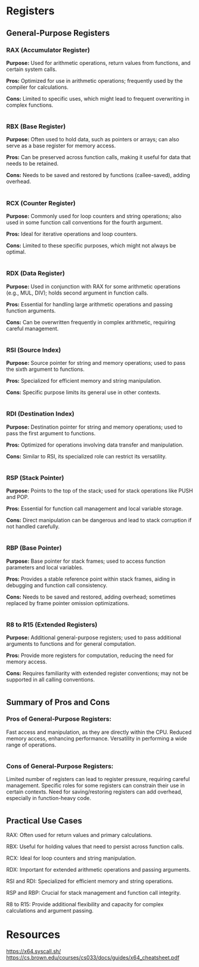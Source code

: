 # Registers

## General-Purpose Registers

### RAX (Accumulator Register)

**Purpose:**
Used for arithmetic operations, return values from functions, and certain system calls.

**Pros:**
Optimized for use in arithmetic operations; frequently used by the compiler for calculations.

**Cons:**
Limited to specific uses, which might lead to frequent overwriting in complex functions.

#
### RBX (Base Register)

**Purpose:**
Often used to hold data, such as pointers or arrays; can also serve as a base register for memory access.

**Pros:**
Can be preserved across function calls, making it useful for data that needs to be retained.

**Cons:**
Needs to be saved and restored by functions (callee-saved), adding overhead.

#
### RCX (Counter Register)

**Purpose:**
Commonly used for loop counters and string operations; also used in some function call conventions for the fourth argument.

**Pros:**
Ideal for iterative operations and loop counters.

**Cons:**
Limited to these specific purposes, which might not always be optimal.

#
### RDX (Data Register)

**Purpose:**
Used in conjunction with RAX for some arithmetic operations (e.g., MUL, DIV); holds second argument in function calls.

**Pros:**
Essential for handling large arithmetic operations and passing function arguments.

**Cons:**
Can be overwritten frequently in complex arithmetic, requiring careful management.

#
### RSI (Source Index)

**Purpose:**
Source pointer for string and memory operations; used to pass the sixth argument to functions.

**Pros:**
Specialized for efficient memory and string manipulation.

**Cons:**
Specific purpose limits its general use in other contexts.

#
### RDI (Destination Index)

**Purpose:**
Destination pointer for string and memory operations; used to pass the first argument to functions.

**Pros:**
Optimized for operations involving data transfer and manipulation.

**Cons:**
Similar to RSI, its specialized role can restrict its versatility.

#
### RSP (Stack Pointer)

**Purpose:**
Points to the top of the stack; used for stack operations like PUSH and POP.

**Pros:**
Essential for function call management and local variable storage.

**Cons:**
Direct manipulation can be dangerous and lead to stack corruption if not handled carefully.

#
### RBP (Base Pointer)

**Purpose:**
Base pointer for stack frames; used to access function parameters and local variables.

**Pros:**
Provides a stable reference point within stack frames, aiding in debugging and function call consistency.

**Cons:**
Needs to be saved and restored, adding overhead; sometimes replaced by frame pointer omission optimizations.

#
### R8 to R15 (Extended Registers)

**Purpose:**
Additional general-purpose registers; used to pass additional arguments to functions and for general computation.

**Pros:**
Provide more registers for computation, reducing the need for memory access.

**Cons:**
Requires familiarity with extended register conventions; may not be supported in all calling conventions.

#
## Summary of Pros and Cons

### Pros of General-Purpose Registers:

Fast access and manipulation, as they are directly within the CPU.
Reduced memory access, enhancing performance.
Versatility in performing a wide range of operations.

#
### Cons of General-Purpose Registers:

Limited number of registers can lead to register pressure, requiring careful management.
Specific roles for some registers can constrain their use in certain contexts.
Need for saving/restoring registers can add overhead, especially in function-heavy code.

#
## Practical Use Cases

RAX: Often used for return values and primary calculations.

RBX: Useful for holding values that need to persist across function calls.

RCX: Ideal for loop counters and string manipulation.

RDX: Important for extended arithmetic operations and passing arguments.

RSI and RDI: Specialized for efficient memory and string operations.

RSP and RBP: Crucial for stack management and function call integrity.

R8 to R15: Provide additional flexibility and capacity for complex calculations and argument passing.

# Resources

https://x64.syscall.sh/
https://cs.brown.edu/courses/cs033/docs/guides/x64_cheatsheet.pdf